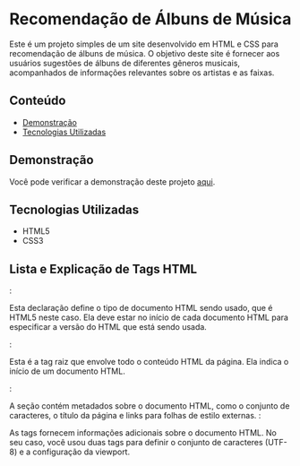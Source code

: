 # Recomendação de Álbuns de Música

Este é um projeto simples de um site desenvolvido em HTML e CSS para recomendação de álbuns de música. O objetivo deste site é fornecer aos usuários sugestões de álbuns de diferentes gêneros musicais, acompanhados de informações relevantes sobre os artistas e as faixas.

## Conteúdo

- [Demonstração](#demonstração)
- [Tecnologias Utilizadas](#tecnologias-utilizadas)

## Demonstração

Você pode verificar a demonstração deste projeto [aqui](https://cenourissimo-site.vercel.app/).

## Tecnologias Utilizadas

- HTML5
- CSS3

## Lista e Explicação de Tags HTML

<!DOCTYPE html>:

Esta declaração define o tipo de documento HTML sendo usado, que é HTML5 neste caso. Ela deve estar no início de cada documento HTML para especificar a versão do HTML que está sendo usada.
<html>:

Esta é a tag raiz que envolve todo o conteúdo HTML da página. Ela indica o início de um documento HTML.
<head>:

A seção <head> contém metadados sobre o documento HTML, como o conjunto de caracteres, o título da página e links para folhas de estilo externas.
<meta>:

As tags <meta> fornecem informações adicionais sobre o documento HTML. No seu caso, você usou duas tags <meta> para definir o conjunto de caracteres (UTF-8) e a configuração da viewport.
<title>:

A tag <title> define o título da página que é exibido na barra de título do navegador. É uma parte importante para a otimização de mecanismos de busca (SEO) e também para ajudar os usuários a identificar a página.
<link>:

A tag <link> é usada para vincular recursos externos ao documento HTML. No seu caso, você a usou para vincular uma folha de estilo externa (styles.css) ao seu documento.
<body>:

A tag <body> contém o conteúdo visível da página, como texto, imagens e elementos HTML. Tudo o que você deseja que os usuários vejam na página deve estar dentro desta tag.
<header>:

A tag <header> é usada para definir a seção do cabeçalho do seu site, que geralmente contém elementos como logotipos, menus de navegação e informações de contato.
<nav>:

A tag <nav> define uma seção de navegação em seu site. Normalmente, ela contém menus ou links de navegação que ajudam os usuários a se locomover pelo site.
<ul> e <li>:

<ul> (unordered list) e <li> (list item) são usadas para criar listas não ordenadas. No seu caso, você usou essas tags para criar uma lista não ordenada de itens de menu de navegação.
<h1>, <h2>:

As tags <h1>, <h2>, etc., são usadas para criar cabeçalhos ou títulos em uma página. Elas indicam a importância e a hierarquia do texto na página, sendo <h1> o título mais importante.
<img>:

A tag <img> é usada para inserir imagens na página. Você especifica o caminho da imagem no atributo src e pode adicionar um texto alternativo no atributo alt para acessibilidade.
<p>:

A tag <p> é usada para criar parágrafos de texto na página. Ela é usada para separar e formatar o texto em blocos legíveis.
<a>:

A tag <a> cria hiperlinks ou âncoras para outras páginas ou recursos da web. O atributo href especifica o URL de destino para onde o link leva.

## Lista e Explicação de Seletores CSS 

* (seletor universal):

O seletor universal * seleciona todos os elementos HTML na página. Nesse caso, é usado para aplicar um reset básico de margens e preenchimentos, garantindo que não haja margens ou preenchimentos padrão em nenhum elemento.

.classe (seletor de classe):

Os seletores de classe são precedidos por um ponto (.) e são usados para aplicar estilos a elementos com uma determinada classe.

header (seletor de tipo):

O seletor de tipo seleciona elementos HTML com um nome específico. Por exemplo, header seleciona todos os elementos <header> na página. Você pode aplicar estilos diretamente a esses elementos.

nav ul (seletor de tipo e seletor descendente):

Este seletor seleciona elementos <ul> que estão dentro de elementos <nav>. É um exemplo de um seletor de tipo combinado com um seletor descendente.

.link:hover (seletor de classe com pseudo-classe):

Este é um seletor de classe combinado com uma pseudo-classe (:hover). Ele seleciona elementos com a classe .link quando o cursor do mouse está sobre eles. 

.guts, .moments, .grace, ... (seletores de classe individuais):

Cada uma dessas classes, como .guts, .moments, etc., é um seletor de classe que é usado para aplicar estilos específicos a elementos com essas classes.
